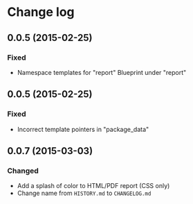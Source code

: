 # Change log

## 0.0.5 (2015-02-25)
### Fixed
- Namespace templates for "report" Blueprint under "report"

## 0.0.5 (2015-02-25)
### Fixed
- Incorrect template pointers in "package_data"

## 0.0.7 (2015-03-03)
### Changed
- Add a splash of color to HTML/PDF report (CSS only)
- Change name from ``HISTORY.md`` to ``CHANGELOG.md``

